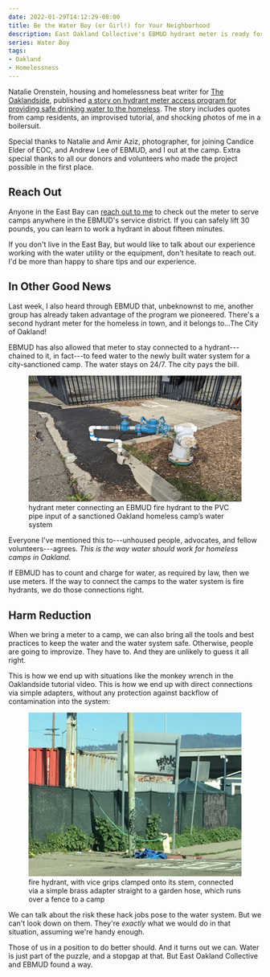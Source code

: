 ```yaml
---
date: 2022-01-29T14:12:29-08:00
title: Be the Water Boy (or Girl!) for Your Neighborhood
description: East Oakland Collective's EBMUD hydrant meter is ready for action
series: Water Boy
tags:
- Oakland
- Homelessness
---
```


Natalie Orenstein, housing and homelessness beat writer for [The Oaklandside](https://oaklandside.org), published [a story on hydrant meter access program for providing safe drinking water to the homeless](https://oaklandside.org/2022/01/28/new-tool-lets-homeless-residents-access-clean-drinking-water-from-fire-hydrants/).  The story includes quotes from camp residents, an improvised tutorial, and shocking photos of me in a boilersuit.

Special thanks to Natalie and Amir Aziz, photographer, for joining Candice Elder of EOC, and Andrew Lee of EBMUD, and I out at the camp.  Extra special thanks to all our donors and volunteers who made the project possible in the first place.

## Reach Out

Anyone in the East Bay can [reach out to me](mailto:kyle@kemitchell.com?subject=Hydrant%20Meter) to check out the meter to serve camps anywhere in the EBMUD's service district.  If you can safely lift 30 pounds, you can learn to work a hydrant in about fifteen minutes.

If you don't live in the East Bay, but would like to talk about our experience working with the water utility or the equipment, don't hesitate to reach out.  I'd be more than happy to share tips and our experience.

## In Other Good News

Last week, I also heard through EBMUD that, unbeknownst to me, another group has already taken advantage of the program we pioneered.  There's a second hydrant meter for the homeless in town, and it belongs to...The City of Oakland!

EBMUD has also allowed that meter to stay connected to a hydrant---chained to it, in fact---to feed water to the newly built water system for a city-sanctioned camp.  The water stays on 24/7.  The city pays the bill.

<figure>
<img src="/images/e-12th-hydrant-meter.jpg">
<figcaption>hydrant meter connecting an EBMUD fire hydrant to the PVC pipe input of a sanctioned Oakland homeless camp’s water system</figcaption>
</figure>

Everyone I've mentioned this to---unhoused people, advocates, and fellow volunteers---agrees.  _This is the way water should work for homeless camps in Oakland._

If EBMUD has to count and charge for water, as required by law, then we use meters.  If the way to connect the camps to the water system is fire hydrants, we do those connections right.

## Harm Reduction

When we bring a meter to a camp, we can also bring all the tools and best practices to keep the water and the water system safe.  Otherwise, people are going to improvize.  They have to.  And they are unlikely to guess it all right.

This is how we end up with situations like the monkey wrench in the Oaklandside tutorial video.  This is how we end up with direct connections via simple adapters, without any protection against backflow of contamination into the system:

<figure>
<img src="/images/inferior-hydrant-connection.jpg">
<figcaption>fire hydrant, with vice grips clamped onto its stem, connected via a simple brass adapter straight to a garden hose, which runs over a fence to a camp</figcaption>
</figure>

We can talk about the risk these hack jobs pose to the water system.  But we can't look down on them.  They're _exactly_ what we would do in that situation, assuming we're handy enough.

Those of us in a position to do better should.  And it turns out we can.  Water is just part of the puzzle, and a stopgap at that.  But East Oakland Collective and EBMUD found a way.
